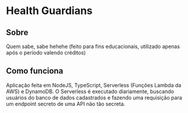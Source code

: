 # Health Guardians

## Sobre

Quem sabe, sabe hehehe (feito para fins educacionais, utilizado apenas após o período valendo créditos)

## Como funciona

Aplicação feita em NodeJS, TypeScript, Serverless (Funções Lambda da AWS) e DynamoDB. O Serverless é executado diariamente, buscando usuários do banco de dados cadastrados e fazendo uma requisição para um endpoint secreto de uma API não tão secreta.

